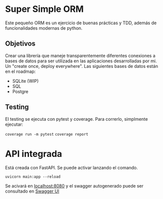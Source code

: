 # Super Simple ORM

Este pequeño ORM es un ejercicio de buenas prácticas y TDD, además de funcionalidades modernas de python.

## Objetivos

Crear una librería que maneje transparentemente diferentes conexiones a bases de datos para ser utilizada en las aplicaciones desarrolladas por mi. Un "create once, deploy everywhere". Las siguientes bases de datos están en el roadmap:

- SQLite (WIP)
- SQL
- Postgre

## Testing

El testing se ejecuta con pytest y coverage. Para correrlo, simplmente ejecutar:

```coverage run -m pytest```
```coverage report```


# API integrada

Está creada con FastAPI. Se puede activar lanzando el comando.

```uvicorn main:app --reload```

Se acivará en [localhost:8080](http://127.0.0.1:8080) y el swagger autogenerado puede ser consultado en [Swagger UI](http://127.0.0.1:8080/docs)